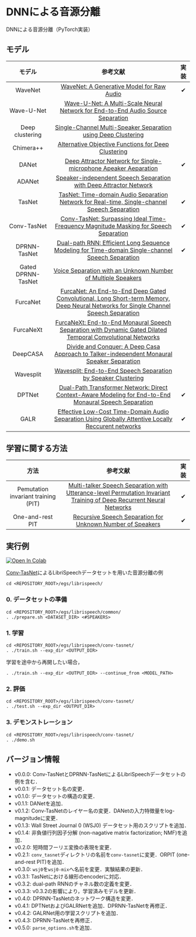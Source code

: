 # DNNによる音源分離
DNNによる音源分離（PyTorch実装）

## モデル
| モデル | 参考文献 | 実装 |
| :---: | :---: | :---: |
| WaveNet | [WaveNet: A Generative Model for Raw Audio](https://arxiv.org/abs/1609.03499) | ✔ |
| Wave-U-Net | [Wave-U-Net: A Multi-Scale Neural Network for End-to-End Audio Source Separation](https://arxiv.org/abs/1806.03185) |  |
| Deep clustering | [Single-Channel Multi-Speaker Separation using Deep Clustering](https://arxiv.org/abs/1607.02173) |  |
| Chimera++ | [Alternative Objective Functions for Deep Clustering](https://www.merl.com/publications/docs/TR2018-005.pdf) |  |
| DANet | [Deep Attractor Network for Single-microphone Apeaker Aeparation](https://arxiv.org/abs/1611.08930) | ✔ |
| ADANet | [Speaker-independent Speech Separation with Deep Attractor Network](https://arxiv.org/abs/1707.03634) |  |
| TasNet | [TasNet: Time-domain Audio Separation Network for Real-time, Single-channel Speech Separation](https://arxiv.org/abs/1711.00541) | ✔ |
| Conv-TasNet | [Conv-TasNet: Surpassing Ideal Time-Frequency Magnitude Masking for Speech Separation](https://arxiv.org/abs/1809.07454) | ✔ |
| DPRNN-TasNet | [Dual-path RNN: Efficient Long Sequence Modeling for Time-domain Single-channel Speech Separation](https://arxiv.org/abs/1910.06379) | ✔ |
| Gated DPRNN-TasNet | [Voice Separation with an Unknown Number of Multiple Speakers](https://arxiv.org/abs/2003.01531) |  |
| FurcaNet | [FurcaNet: An End-to-End Deep Gated Convolutional, Long Short-term Memory, Deep Neural Networks for Single Channel Speech Separation](https://arxiv.org/abs/1902.00651) |  |
| FurcaNeXt | [FurcaNeXt: End-to-End Monaural Speech Separation with Dynamic Gated Dilated Temporal Convolutional Networks](https://arxiv.org/abs/1902.04891) |
| DeepCASA | [Divide and Conquer: A Deep Casa Approach to Talker-independent Monaural Speaker Separation](https://arxiv.org/abs/1904.11148) |  |
| Wavesplit | [Wavesplit: End-to-End Speech Separation by Speaker Clustering](https://arxiv.org/abs/2002.08933) |  |
| DPTNet | [Dual-Path Transformer Network: Direct Context-Aware Modeling for End-to-End Monaural Speech Separation](https://arxiv.org/abs/2007.13975) | ✔ |
| GALR | [Effective Low-Cost Time-Domain Audio Separation Using Globally Attentive Locally Reccurent networks](https://arxiv.org/abs/2101.05014) | ✔ |

## 学習に関する方法
| 方法 | 参考文献 | 実装 |
| :---: | :---: | :---: |
| Pemutation invariant training (PIT) | [Multi-talker Speech Separation with Utterance-level Permutation Invariant Training of Deep Recurrent Neural Networks](https://arxiv.org/abs/1703.06284) | ✔ |
| One-and-rest PIT | [Recursive Speech Separation for Unknown Number of Speakers](https://arxiv.org/abs/1904.03065) | ✔ |

## 実行例
[![Open In Colab](https://colab.research.google.com/assets/colab-badge.svg)](https://colab.research.google.com/github/tky823/DNN-based_source_separation/blob/master/egs/librispeech/conv-tasnet/train_conv-tasnet.ipynb)

[Conv-TasNet](https://arxiv.org/abs/1809.07454)によるLibriSpeechデータセットを用いた音源分離の例
```
cd <REPOSITORY_ROOT>/egs/librispeech/
```

### 0. データセットの準備
```
cd <REPOSITORY_ROOT>/egs/librispeech/common/
. ./prepare.sh <DATASET_DIR> <#SPEAKERS>
```

### 1. 学習
```
cd <REPOSITORY_ROOT>/egs/librispeech/conv-tasnet/
. ./train.sh --exp_dir <OUTPUT_DIR>
```

学習を途中から再開したい場合，
```
. ./train.sh --exp_dir <OUTPUT_DIR> --continue_from <MODEL_PATH>
```

### 2. 評価
```
cd <REPOSITORY_ROOT>/egs/librispeech/conv-tasnet/
. ./test.sh --exp_dir <OUTPUT_DIR>
```

### 3. デモンストレーション
```
cd <REPOSITORY_ROOT>/egs/librispeech/conv-tasnet/
. ./demo.sh
```

## バージョン情報
- v0.0.0: Conv-TasNetとDPRNN-TasNetによるLibriSpeechデータセットの例を含む．
- v0.0.1: データセット名の変更．
- v0.1.0: データセットの構造の変更．
- v0.1.1: DANetを追加．
- v0.1.2: Conv-TasNetのレイヤー名の変更．DANetの入力特徴量をlog-magnitudeに変更．
- v0.1.3: Wall Street Journal 0 (WSJ0) データセット用のスクリプトを追加．
- v0.1.4: 非負値行列因子分解 (non-nagative matrix factorization; NMF)を追加．
- v0.2.0: 短時間フーリエ変換の表現を変更．
- v0.2.1: `conv_tasnet`ディレクトリの名前を`conv-tasnet`に変更．ORPIT (one-and-rest PIT)を追加．
- v0.3.0: `wsj0`を`wsj0-mix`へ名前を変更．実験結果の更新．
- v0.3.1: TasNetにおける線形のencoderに対応．
- v0.3.2: dual-path RNNのチャネル数の定義を変更．
- v0.3.3: v0.3.2の影響により，学習済みモデルを更新．
- v0.4.0: DPRNN-TasNetのネットワーク構造を変更．
- v0.4.1: DPTNetおよびGALRNetを追加．DPRNN-TasNetを再修正．
- v0.4.2: GALRNet用の学習スクリプトを追加．
- v0.4.3: DPRNN-TasNetを再修正．
- v0.5.0: `parse_options.sh`を追加．